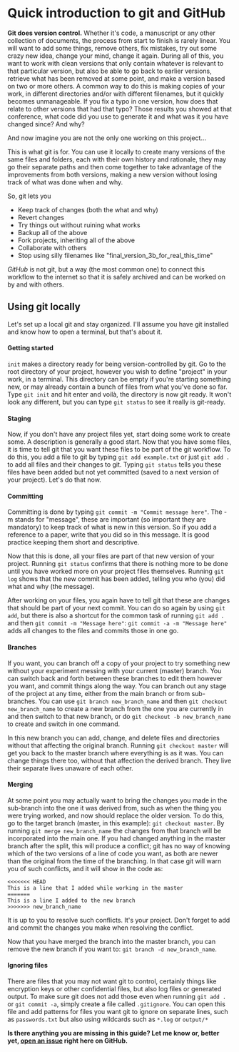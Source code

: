 # Quick introduction to git and GitHub

**Git does version control.** Whether it's code, a manuscript or any other collection of documents, the process from start to finish is rarely linear. You will want to add some things, remove others, fix mistakes, try out some crazy new idea, change your mind, change it again. During all of this, you want to work with clean versions that only contain whatever
is relevant to that particular version, but also be able to go back to earlier versions, retrieve what has been removed at some point, and make a version based on two or more others. A common way to do this is making copies of your work, in different directories and/or with different filenames, but it quickly becomes unmanageable. If you fix a typo in one
version, how does that relate to other versions that had that typo? Those results you showed at that conference, what code did you use to generate it and what was it you have changed since? And why?

And now imagine you are not the only one working on this project...

This is what git is for. You can use it locally to create many versions of the same files and folders, each with their own history and rationale, they may go their separate paths and then come together to take advantage of the improvements from both versions, making a new version without losing track of what was done when and why.

So, git lets you

- Keep track of changes (both the what and why)
- Revert changes
- Try things out without ruining what works
- Backup all of the above
- Fork projects, inheriting all of the above
- Collaborate with others
- Stop using silly filenames like "final_version_3b_for_real_this_time"


*GitHub* is not git, but a way (the most common one) to connect this workflow to the internet so that it is safely archived and can be worked on by and with others.

## Using git locally

Let's set up a local git and stay organized. I'll assume you have git installed and know how to open a terminal, but that's about it.

#### Getting started

`init` makes a directory ready for being version-controlled by git. Go to the root directory of your project, however you wish to define "project" in your work, in a terminal. This directory can be empty if you're starting something new, or may already contain a bunch of files from what you've done so far. Type `git init` and hit enter and voilà, the directory is now git ready. It won't look any different, but you can type `git status` to see it really is git-ready.

#### Staging

Now, if you don't have any project files yet, start doing some work to create some. A description is generally a good start. Now that you have some files, it is time to tell git that you want these files to be part of the git workflow. To do this, you add a file to git by typing `git add example.txt` or just `git add .` to add all files and their changes to git. Typing `git status` tells you these files have been added but not yet committed (saved to a next version of your project). Let's do that now.

#### Committing

Committing is done by typing `git commit -m "Commit message here"`. The -m stands for "message", these are important (so important they are mandatory) to keep track of what is new in this version. So if you add a reference to a paper, write that you did so in this message. It is good practice keeping them short and descriptive.

Now that this is done, all your files are part of that new version of your project. Running `git status` confirms that there is nothing more to be done until you have worked more on your project files themselves. Running `git log` shows that the new commit has been added, telling you who (you) did what and why (the message).

After working on your files, you again have to tell git that these are changes that should be part of your next commit. You can do so again by using `git add`, but there is also a shortcut for the common task of running `git add .` and then `git commit -m "Message here"`: `git commit -a -m "Message here"` adds all changes to the files and commits those
in one go.

#### Branches

If you want, you can branch off a copy of your project to try something new without your experiment messing with your current (master) branch. You can switch back and forth between these branches to edit them however you want, and commit things along the way. You can branch out any stage of the project at any time, either from the main branch or from sub-branches. You can use `git branch new_branch_name` and then `git checkout new_branch_name` to create a new branch from the one you are currently in and then switch to that new branch, or do `git checkout -b new_branch_name` to create and switch in one command.

In this new branch you can add, change, and delete files and directories without that affecting the original branch. Running `git checkout master` will get you back to the master branch where everything is as it was. You can change things there too, without that affection the derived branch. They live their separate lives unaware of each other.

#### Merging

At some point you may actually want to bring the changes you made in the sub-branch into the one it was derived from, such as when the thing you were trying worked, and now should replace the older version. To do this, go to the target branch (master, in this example): `git checkout master`. By running `git merge new_branch_name` the changes from that branch will be incorporated into the main one. If you had changed anything in the master branch after the split, this will produce a conflict; git has no way of knowing which of the two versions of a line of code you want, as both are newer than the original from the time of the branching. In that case git will warn you of such conflicts, and it will show in the code as:

```
<<<<<<< HEAD
This is a line that I added while working in the master
=======
This is a line I added to the new branch
>>>>>>> new_branch_name
```

It is up to you to resolve such conflicts. It's your project. Don't forget to add and commit the changes you make when resolving the conflict.

Now that you have merged the branch into the master branch, you can remove the new branch if you want to: `git branch -d new_branch_name`.

#### Ignoring files

There are files that you may not want git to control, certainly things like encryption keys or other confidential files, but also log files or generated output. To make sure git does not add those even when running `git add .` or `git commit -a`, simply create a file called `.gitignore`. You can open this file and add patterns for files you want git to ignore on separate lines, such as `passwords.txt` but also using wildcards such
as `*.log` or `output/*`

**Is there anything you are missing in this guide? Let me know or, better yet, [open an issue](https://github.com/WouterKoch/advanced-biology/issues) right here on GitHub.**
